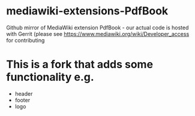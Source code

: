 # mediawiki-extensions-PdfBook
Github mirror of  MediaWiki extension PdfBook - our actual code is hosted with Gerrit 
(please see https://www.mediawiki.org/wiki/Developer_access for contributing

# This is a fork that adds some functionality e.g.
* header
* footer
* logo
